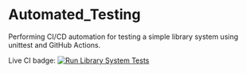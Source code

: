 # Automated_Testing
Performing CI/CD automation for testing a simple library system using unittest and GitHub Actions.

Live CI badge:
[![Run Library System Tests](https://github.com/mkthadani/Automated_Testing/actions/workflows/test.yml/badge.svg)](https://github.com/mkthadani/Automated_Testing/actions/workflows/test.yml)

